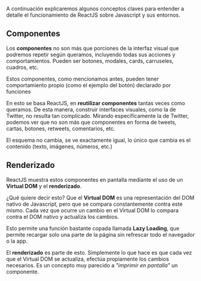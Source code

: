A continuación explicaremos algunos conceptos claves para entender a detalle el funcionamiento de ReactJS sobre Javascript y sus entornos.
## Componentes
Los **componentes** no son más que porciones de la interfaz visual que podremos repetir según queramos, incluyendo todas sus acciones y comportamientos. Pueden ser botones, modales, cards, carruseles, cuadros, etc.

Estos componentes, como mencionamos antes, pueden tener comportamiento propio (como el ejemplo del botón) declarado por funciones

En esto se basa ReactJS, en **reutilizar componentes** tantas veces como queramos. De esta manera, construir interfaces visuales, como la de Twitter, no resulta tan complicado. Mirando específicamente la de Twitter, podemos ver que no son más que componentes en forma de tweets, cartas, botones, retweets, comentarios, etc.

El esquema no cambia, se ve exactamente igual, lo único que cambia es el contenido (texto, imágenes, números, etc.)

## Renderizado
ReactJS muestra estos componentes en pantalla mediante el uso de un **Virtual DOM** y el **renderizado**.

¿Qué quiere decir esto? Que el **Virtual DOM** es una representación del DOM nativo de Javascript, pero que se compara constantemente contra este mismo. Cada vez que ocurre un cambio en el Virtual DOM lo compara contra el DOM nativo y actualiza los cambios.

Esto permite una función bastante copada llamada **Lazy Loading**, que permite recargar solo una parte de la página sin refrescar todo el navegador o la app.

El **renderizado** es parte de esto. Simplemente lo que hace es que cada vez que el Virtual DOM se actualiza, efectúa propiamente los cambios necesarios. Es un concepto muy parecido a *"imprimir en pantalla"* un componente.